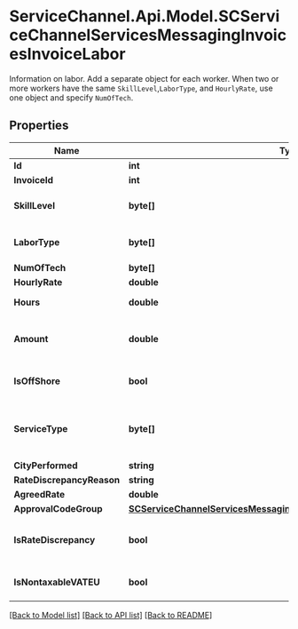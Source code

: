# ServiceChannel.Api.Model.SCServiceChannelServicesMessagingInvoicesInvoiceLabor
Information on labor. Add a separate object for each worker. When two or more workers have the same `SkillLevel`,`LaborType`, and `HourlyRate`, use one object and specify `NumOfTech`.

## Properties

Name | Type | Description | Notes
------------ | ------------- | ------------- | -------------
**Id** | **int** |  | [optional] 
**InvoiceId** | **int** | Invoice identifier. | [optional] 
**SkillLevel** | **byte[]** | The skill level of a worker. Valid values: &#x60;1&#x60; - Supervisor, &#x60;2&#x60; - Technician, &#x60;3&#x60; - Helper. | [optional] 
**LaborType** | **byte[]** | The type of the pay rate. Valid values: &#x60;1&#x60; - Regular, &#x60;2&#x60; - Overtime, &#x60;3&#x60; - Double time. | [optional] 
**NumOfTech** | **byte[]** | Number of workers. | [optional] 
**HourlyRate** | **double** | Worker hourly rate. | [optional] 
**Hours** | **double** | Total hours the worker spent to complete the work order. | [optional] 
**Amount** | **double** | The amount of the labor charge. The sum of all &#x60;Amount&#x60; parameters in the &#x60;Labors&#x60; array must equal &#x60;InvoiceAmountsDetails.LaborAmount&#x60;. | [optional] 
**IsOffShore** | **bool** | Type of the shore (&#x60;1&#x60; - Onshore, &#x60;2&#x60; - Offshore). | [optional] [default to false]
**ServiceType** | **byte[]** | Type of the service (&#x60;1&#x60; - Design Engineering, Architecture, Technical Service, &#x60;2&#x60; - Installation and Supervision, &#x60;3&#x60; - Survey and Troubleshooting). | [optional] 
**CityPerformed** | **string** | City where services are performed. | [optional] 
**RateDiscrepancyReason** | **string** | Rate discrepancy reason. | [optional] 
**AgreedRate** | **double** | Agreed rate. | [optional] 
**ApprovalCodeGroup** | [**SCServiceChannelServicesMessagingInvoicesInvoiceApprovalCodeGroup**](SCServiceChannelServicesMessagingInvoicesInvoiceApprovalCodeGroup.md) |  | [optional] 
**IsRateDiscrepancy** | **bool** |  | [optional] [readonly] [default to false]
**IsNontaxableVATEU** | **bool** |  | [optional] [default to false]

[[Back to Model list]](../README.md#documentation-for-models) [[Back to API list]](../README.md#documentation-for-api-endpoints) [[Back to README]](../README.md)

